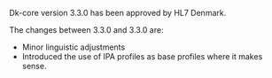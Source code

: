 Dk-core version 3.3.0 has been approved by HL7 Denmark. 

The changes between 3.3.0 and 3.3.0 are: 
* Minor linguistic adjustments
* Introduced the use of IPA profiles as base profiles where it makes sense.
